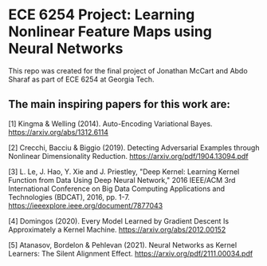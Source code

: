 # ECE 6254 Project: Learning Nonlinear Feature Maps using Neural Networks

This repo was created for the final project of Jonathan McCart and Abdo Sharaf as part of ECE 6254 at Georgia Tech.

## The main inspiring papers for this work are:

[1] Kingma & Welling (2014). Auto-Encoding Variational Bayes. https://arxiv.org/abs/1312.6114

[2] Crecchi, Bacciu & Biggio (2019). Detecting Adversarial Examples through Nonlinear Dimensionality Reduction.  https://arxiv.org/pdf/1904.13094.pdf

[3] L. Le, J. Hao, Y. Xie and J. Priestley, "Deep Kernel: Learning Kernel Function from Data Using Deep Neural Network," 
2016 IEEE/ACM 3rd International Conference on Big Data Computing Applications and Technologies (BDCAT), 2016, pp. 1-7. 
https://ieeexplore.ieee.org/document/7877043

[4] Domingos (2020). Every Model Learned by Gradient Descent Is Approximately a Kernel Machine. https://arxiv.org/abs/2012.00152

[5] Atanasov, Bordelon & Pehlevan (2021). Neural Networks as Kernel Learners: The Silent Alignment Effect. https://arxiv.org/pdf/2111.00034.pdf
